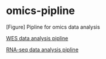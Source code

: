 
# omics-pipline

[Figure] Pipline for omics data analysis

[WES data analysis pipline](https://github.com/ytdai/omics-pipline/blob/master/Figures/wes-pipline.jpg)

[RNA-seq data analysis pipline](https://github.com/ytdai/omics-pipline/blob/master/Figures/rnaseq-pipline.jpg)






